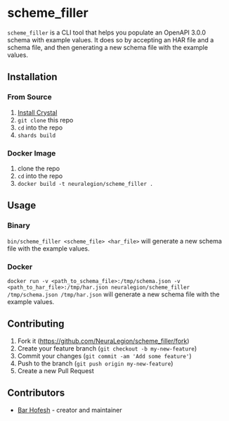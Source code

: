 # scheme_filler

`scheme_filler` is a CLI tool that helps you populate an OpenAPI 3.0.0 schema with example values.
It does so by accepting an HAR file and a schema file, and then generating a new schema file with the example values.

## Installation

### From Source

1. [Install Crystal](https://crystal-lang.org/docs/installation/)
2. `git clone` this repo
3. `cd` into the repo
4. `shards build`

### Docker Image

1. clone the repo
2. `cd` into the repo
3. `docker build -t neuralegion/scheme_filler .`

## Usage

### Binary

`bin/scheme_filler <scheme_file> <har_file>` will generate a new schema file with the example values.

### Docker

`docker run -v <path_to_schema_file>:/tmp/schema.json -v <path_to_har_file>:/tmp/har.json neuralegion/scheme_filler /tmp/schema.json /tmp/har.json` will generate a new schema file with the example values.

## Contributing

1. Fork it (<https://github.com/NeuraLegion/scheme_filler/fork>)
2. Create your feature branch (`git checkout -b my-new-feature`)
3. Commit your changes (`git commit -am 'Add some feature'`)
4. Push to the branch (`git push origin my-new-feature`)
5. Create a new Pull Request

## Contributors

- [Bar Hofesh](https://github.com/bararchy) - creator and maintainer
